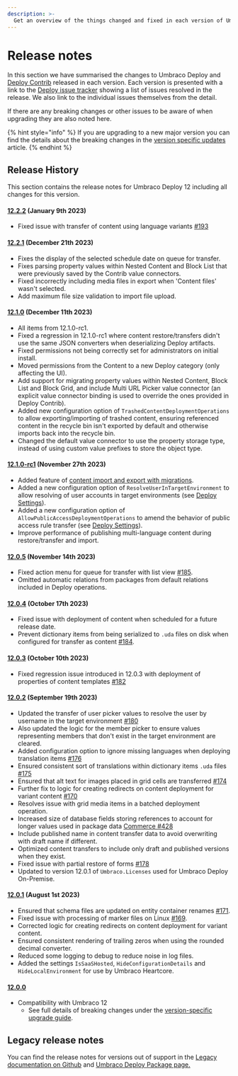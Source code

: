```yaml
---
description: >-
  Get an overview of the things changed and fixed in each version of Umbraco Deploy.
---
```


# Release notes

In this section we have summarised the changes to Umbraco Deploy and [Deploy Contrib](https://github.com/umbraco/Umbraco.Deploy.Contrib) released in each version. Each version is presented with a link to the [Deploy issue tracker](https://github.com/umbraco/Umbraco.Deploy.Issues/issues) showing a list of issues resolved in the release. We also link to the individual issues themselves from the detail.

If there are any breaking changes or other issues to be aware of when upgrading they are also noted here.

{% hint style="info" %}
If you are upgrading to a new major version you can find the details about the breaking changes in the [version specific updates](upgrades/version-specific.md) article.
{% endhint %}

## Release History

This section contains the release notes for Umbraco Deploy 12 including all changes for this version.

#### [**12.2.2**](https://github.com/umbraco/Umbraco.Deploy.Issues/issues?q=is%3Aissue+is%3Aclosed+label%3Arelease%2F12.2.2) **(January 9th 2023)**

* Fixed issue with transfer of content using language variants [#193](https://github.com/umbraco/Umbraco.Deploy.Issues/issues/193)

#### [**12.2.1**](https://github.com/umbraco/Umbraco.Deploy.Issues/issues?q=is%3Aissue+is%3Aclosed+label%3Arelease%2F12.2.1) **(December 21th 2023)**

* Fixes the display of the selected schedule date on queue for transfer.
* Fixes parsing property values within Nested Content and Block List that were previously saved by the Contrib value connectors.
* Fixed incorrectly including media files in export when 'Content files' wasn't selected.
* Add maximum file size validation to import file upload.

#### [**12.1.0**](https://github.com/umbraco/Umbraco.Deploy.Issues/issues?q=is%3Aissue+is%3Aclosed+label%3Arelease%2F12.1.0) **(December 11th 2023)**

* All items from 12.1.0-rc1.
* Fixed a regression in 12.1.0-rc1 where content restore/transfers didn't use the same JSON converters when deserializing Deploy artifacts.
* Fixed permissions not being correctly set for administrators on initial install.
* Moved permissions from the Content to a new Deploy category (only affecting the UI).
* Add support for migrating property values within Nested Content, Block List and Block Grid, and include Multi URL Picker value connector (an explicit value connector binding is used to override the ones provided in Deploy Contrib).
* Added new configuration option of `TrashedContentDeploymentOperations` to allow exporting/importing of trashed content, ensuring referenced content in the recycle bin isn't exported by default and otherwise imports back into the recycle bin.
* Changed the default value connector to use the property storage type, instead of using custom value prefixes to store the object type.

#### [**12.1.0-rc1**](https://github.com/umbraco/Umbraco.Deploy.Issues/issues?q=is%3Aissue+is%3Aclosed+label%3Arelease%2F12.1.0) **(November 27th 2023)**

* Added feature of [content import and export with migrations](deployment-workflow/import-export.md).
* Added a new configuration option of `ResolveUserInTargetEnvironment` to allow resolving of user accounts in target environments (see [Deploy Settings](getting-started/deploy-settings.md)).
* Added a new configuration option of `AllowPublicAccessDeploymentOperations` to amend the behavior of public access rule transfer (see [Deploy Settings](getting-started/deploy-settings.md)).
* Improve performance of publishing multi-language content during restore/transfer and import.

#### [**12.0.5**](https://github.com/umbraco/Umbraco.Deploy.Issues/issues?q=is%3Aissue+is%3Aclosed+label%3Arelease%2F12.0.5) (**November 14th 2023**)

* Fixed action menu for queue for transfer with list view [#185](https://github.com/umbraco/Umbraco.Deploy.Issues/issues/185).
* Omitted automatic relations from packages from default relations included in Deploy operations.

#### [**12.0.4**](https://github.com/umbraco/Umbraco.Deploy.Issues/issues?q=is%3Aissue+is%3Aclosed+label%3Arelease%2F12.0.4) **(October 17th 2023)**

* Fixed issue with deployment of content when scheduled for a future release date.
* Prevent dictionary items from being serialized to `.uda` files on disk when configured for transfer as content [#184](https://github.com/umbraco/Umbraco.Deploy.Issues/issues/184).

#### [**12.0.3**](https://github.com/umbraco/Umbraco.Deploy.Issues/issues?q=is%3Aissue+is%3Aclosed+label%3Arelease%2F12.0.3) **(October 10th 2023)**

* Fixed regression issue introduced in 12.0.3 with deployment of properties of content templates [#182](https://github.com/umbraco/Umbraco.Deploy.Issues/issues/182)

#### [**12.0.2**](https://github.com/umbraco/Umbraco.Deploy.Issues/issues?q=is%3Aissue+is%3Aclosed+label%3Arelease%2F12.0.2) **(September 19th 2023)**

* Updated the transfer of user picker values to resolve the user by username in the target environment [#180](https://github.com/umbraco/Umbraco.Deploy.Issues/issues/180)
* Also updated the logic for the member picker to ensure values representing members that don't exist in the target environment are cleared.
* Added configuration option to ignore missing languages when deploying translation items [#176](https://github.com/umbraco/Umbraco.Deploy.Issues/issues/176)
* Ensured consistent sort of translations within dictionary items `.uda` files [#175](https://github.com/umbraco/Umbraco.Deploy.Issues/issues/175)
* Ensured that alt text for images placed in grid cells are transferred [#174](https://github.com/umbraco/Umbraco.Deploy.Issues/issues/174)
* Further fix to logic for creating redirects on content deployment for variant content [#170](https://github.com/umbraco/Umbraco.Deploy.Issues/issues/170)
* Resolves issue with grid media items in a batched deployment operation.
* Increased size of database fields storing references to account for longer values used in package data [Commerce #428](https://github.com/umbraco/Umbraco.Commerce.Issues/discussions/428)
* Include published name in content transfer data to avoid overwriting with draft name if different.
* Optimized content transfers to include only draft and published versions when they exist.
* Fixed issue with partial restore of forms [#178](https://github.com/umbraco/Umbraco.Deploy.Issues/issues/178)
* Updated to version 12.0.1 of `Umbraco.Licenses` used for Umbraco Deploy On-Premise.

#### [**12.0.1**](https://github.com/umbraco/Umbraco.Deploy.Issues/issues?q=is%3Aissue+is%3Aclosed+label%3Arelease%2F12.0.1) **(August 1st 2023)**

* Ensured that schema files are updated on entity container renames [#171](https://github.com/umbraco/Umbraco.Deploy.Issues/issues/171).
* Fixed issue with processing of marker files on Linux [#169](https://github.com/umbraco/Umbraco.Deploy.Issues/issues/169).
* Corrected logic for creating redirects on content deployment for variant content.
* Ensured consistent rendering of trailing zeros when using the rounded decimal converter.
* Reduced some logging to debug to reduce noise in log files.
* Added the settings `IsSaaSHosted`, `HideConfigurationDetails` and `HideLocalEnvironment` for use by Umbraco Heartcore.

#### [**12.0.0**](https://github.com/umbraco/Umbraco.Deploy.Issues/issues?q=is%3Aissue+is%3Aclosed+label%3Arelease%2F12.0.0)

* Compatibility with Umbraco 12
  * See full details of breaking changes under the [version-specific upgrade guide](upgrades/version-specific.md#version-12).

## Legacy release notes

You can find the release notes for versions out of support in the [Legacy documentation on Github](https://github.com/umbraco/UmbracoDocs/blob/umbraco-eol-versions/11/umbraco-deploy/release-notes.md) and [Umbraco Deploy Package page.](https://our.umbraco.com/packages/developer-tools/umbraco-deploy/)
